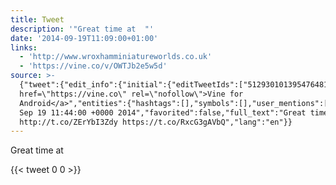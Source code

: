 ```yaml
---
title: Tweet
description: '"Great time at  "'
date: '2014-09-19T11:09:00+01:00'
links:
  - 'http://www.wroxhamminiatureworlds.co.uk'
  - 'https://vine.co/v/OWTJb2e5w5d'
source: >-
  {"tweet":{"edit_info":{"initial":{"editTweetIds":["512930101395476481"],"editableUntil":"2014-09-19T12:44:00.610Z","editsRemaining":"5","isEditEligible":true}},"retweeted":false,"source":"<a
  href=\"https://vine.co\" rel=\"nofollow\">Vine for
  Android</a>","entities":{"hashtags":[],"symbols":[],"user_mentions":[],"urls":[{"url":"http://t.co/ZErYbI3Zdy","expanded_url":"http://www.wroxhamminiatureworlds.co.uk","display_url":"wroxhamminiatureworlds.co.uk","indices":["14","36"]},{"url":"https://t.co/RxcG3gAVbQ","expanded_url":"https://vine.co/v/OWTJb2e5w5d","display_url":"vine.co/v/OWTJb2e5w5d","indices":["37","60"]}]},"display_text_range":["0","60"],"favorite_count":"0","id_str":"512930101395476481","truncated":false,"retweet_count":"0","id":"512930101395476481","possibly_sensitive":false,"created_at":"Fri
  Sep 19 11:44:00 +0000 2014","favorited":false,"full_text":"Great time at
  http://t.co/ZErYbI3Zdy https://t.co/RxcG3gAVbQ","lang":"en"}}
---
```

Great time at  
    
{{< tweet 0 0 >}}
    

